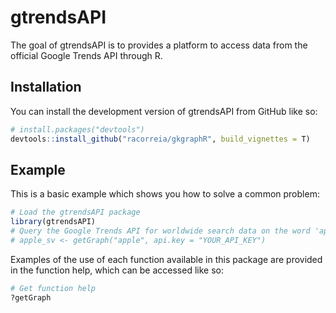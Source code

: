 
<!-- README.md is generated from README.Rmd. Please edit that file -->

# gtrendsAPI

<!-- badges: start -->
<!-- badges: end -->

The goal of gtrendsAPI is to provides a platform to access data from the
official Google Trends API through R.

## Installation

You can install the development version of gtrendsAPI from GitHub like
so:

``` r
# install.packages("devtools")
devtools::install_github("racorreia/gkgraphR", build_vignettes = T)
```

## Example

This is a basic example which shows you how to solve a common problem:

``` r
# Load the gtrendsAPI package
library(gtrendsAPI)
# Query the Google Trends API for worldwide search data on the word 'apple'
# apple_sv <- getGraph("apple", api.key = "YOUR_API_KEY")
```

Examples of the use of each function available in this package are
provided in the function help, which can be accessed like so:

``` r
# Get function help
?getGraph
```

